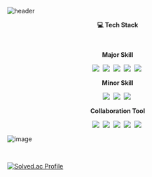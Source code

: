 ![header](https://capsule-render.vercel.app/api?type=waving&color=gradient&customColorList=12&height=220&text=YooChang%20Yoon&animation=twinkling&desc=jell22y's%20github&fontAlignY=40&descAlign=72&descAlignY=60)

<p align="center"> <b> &#128187; Tech Stack </b> </p>

<br>

<p align="center"> <b> Major Skill </b> </p>
<p align="center">
<img src="https://img.shields.io/badge/Unity-000000?style=flat-square&logo=Unity&logoColor=white"/></a>&nbsp
<img src="https://img.shields.io/badge/C%23-239120?style=flat-square&logo=C%20Sharp&logoColor=white"/></a>&nbsp 
<img src="https://img.shields.io/badge/Android-3DDC84?style=flat-square&logo=Android&logoColor=white"/></a>&nbsp 
<img src="https://img.shields.io/badge/Android%20Studio-3DDC84?style=flat-square&logo=Android%20Studio&logoColor=white"/></a>&nbsp 
<img src="https://img.shields.io/badge/Java-007396?style=flat-square"/></a>&nbsp 
</p>

<p align="center"> <b> Minor Skill </b> </p>
<p align="center">
<img src="https://img.shields.io/badge/C%2B%2B-00599C?style=flat-square&logo=C%2B%2B&logoColor=white"/></a>&nbsp 
<img src="https://img.shields.io/badge/PHP-777BB4?style=flat-square&logo=PHP&logoColor=white"/></a>&nbsp
<img src="https://img.shields.io/badge/MySQL-4479A1?style=flat-square&logo=MySQL&logoColor=white"/></a>&nbsp 
</p>

<p align="center"> <b> Collaboration Tool </b> </p>
<p align="center">
<img src="https://img.shields.io/badge/Git-F05032?style=flat-square&logo=Git&logoColor=white"/></a>&nbsp
<img src="https://img.shields.io/badge/GitHub-181717?style=flat-square&logo=GitHub&logoColor=white"/></a>&nbsp
<img src="https://img.shields.io/badge/Notion-000000?style=flat-square&logo=Notion&logoColor=white"/></a>&nbsp
<img src="https://img.shields.io/badge/Jira-0052CC?style=flat-square&logo=Jira&logoColor=white"/></a>&nbsp
<img src="https://img.shields.io/badge/Slack-4A154B?style=flat-square&logo=Slack&logoColor=white"/></a>&nbsp
</p>


![image](https://www.codewars.com/users/jell22y/badges/small)

<br>

[![Solved.ac Profile](http://mazassumnida.wtf/api/mini/generate_badge?boj=jell22y)](https://solved.ac/jell22y)